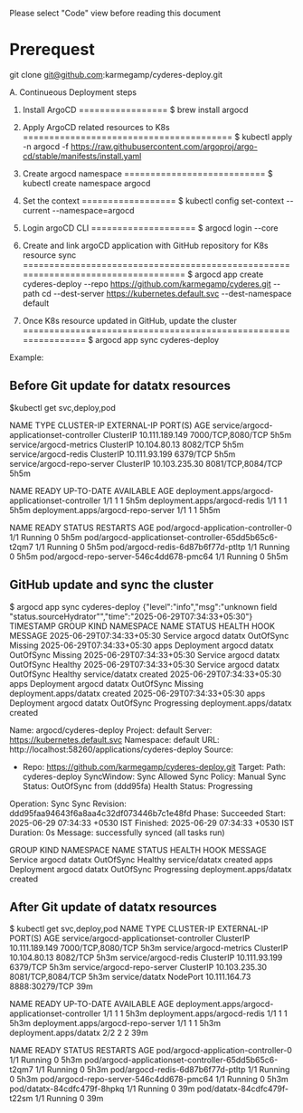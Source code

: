 Please select "Code" view before reading this document

Prerequest
==========
git clone git@github.com:karmegamp/cyderes-deploy.git

A. Continueous Deployment steps

1. Install ArgoCD 
=================
$ brew install argocd

2. Apply ArgoCD related resources to K8s
========================================
$ kubectl apply -n argocd -f https://raw.githubusercontent.com/argoproj/argo-cd/stable/manifests/install.yaml

3. Create argocd namespace
===========================
$ kubectl create namespace argocd

4. Set the context
==================
$ kubectl config set-context --current --namespace=argocd

5. Login argoCD CLI 
====================
$ argocd login --core

6. Create and link argoCD application with GitHub repository for K8s resource sync
==================================================================================
$ argocd app create cyderes-deploy --repo https://github.com/karmegamp/cyderes.git --path cd --dest-server https://kubernetes.default.svc --dest-namespace default

7. Once K8s resource updated in GitHub, update the cluster 
===============================================================
$ argocd app sync cyderes-deploy

Example:


Before Git update for datatx resources
--------------------------------------
$kubectl get svc,deploy,pod

NAME                                       TYPE        CLUSTER-IP       EXTERNAL-IP   PORT(S)             AGE
service/argocd-applicationset-controller   ClusterIP   10.111.189.149   <none>        7000/TCP,8080/TCP   5h5m
service/argocd-metrics                     ClusterIP   10.104.80.13     <none>        8082/TCP            5h5m
service/argocd-redis                       ClusterIP   10.111.93.199    <none>        6379/TCP            5h5m
service/argocd-repo-server                 ClusterIP   10.103.235.30    <none>        8081/TCP,8084/TCP   5h5m

NAME                                               READY   UP-TO-DATE   AVAILABLE   AGE
deployment.apps/argocd-applicationset-controller   1/1     1            1           5h5m
deployment.apps/argocd-redis                       1/1     1            1           5h5m
deployment.apps/argocd-repo-server                 1/1     1            1           5h5m

NAME                                                    READY   STATUS    RESTARTS   AGE
pod/argocd-application-controller-0                     1/1     Running   0          5h5m
pod/argocd-applicationset-controller-65dd5b65c6-t2qm7   1/1     Running   0          5h5m
pod/argocd-redis-6d87b6f77d-ptltp                       1/1     Running   0          5h5m
pod/argocd-repo-server-546c4dd678-pmc64                 1/1     Running   0          5h5m

GitHub update and sync the cluster 
----------------------------------

 $ argocd app sync cyderes-deploy
{"level":"info","msg":"unknown field \"status.sourceHydrator\"","time":"2025-06-29T07:34:33+05:30"}
TIMESTAMP                  GROUP        KIND   NAMESPACE                  NAME    STATUS    HEALTH        HOOK  MESSAGE
2025-06-29T07:34:33+05:30            Service      argocd                datatx  OutOfSync  Missing
2025-06-29T07:34:33+05:30   apps  Deployment      argocd                datatx  OutOfSync  Missing
2025-06-29T07:34:33+05:30            Service      argocd                datatx  OutOfSync  Healthy
2025-06-29T07:34:33+05:30            Service      argocd                datatx  OutOfSync  Healthy              service/datatx created
2025-06-29T07:34:33+05:30   apps  Deployment      argocd                datatx  OutOfSync  Missing              deployment.apps/datatx created
2025-06-29T07:34:33+05:30   apps  Deployment      argocd                datatx  OutOfSync  Progressing              deployment.apps/datatx created

Name:               argocd/cyderes-deploy
Project:            default
Server:             https://kubernetes.default.svc
Namespace:          default
URL:                http://localhost:58260/applications/cyderes-deploy
Source:
- Repo:             https://github.com/karmegamp/cyderes-deploy.git
  Target:
  Path:             cyderes-deploy
SyncWindow:         Sync Allowed
Sync Policy:        Manual
Sync Status:        OutOfSync from  (ddd95fa)
Health Status:      Progressing

Operation:          Sync
Sync Revision:      ddd95faa94643f6a8aa4c32df073446b7c1e48fd
Phase:              Succeeded
Start:              2025-06-29 07:34:33 +0530 IST
Finished:           2025-06-29 07:34:33 +0530 IST
Duration:           0s
Message:            successfully synced (all tasks run)

GROUP  KIND        NAMESPACE  NAME    STATUS     HEALTH       HOOK  MESSAGE
       Service     argocd     datatx  OutOfSync  Healthy            service/datatx created
apps   Deployment  argocd     datatx  OutOfSync  Progressing        deployment.apps/datatx created

After Git update of datatx resources
------------------------------------
$ kubectl get svc,deploy,pod
NAME                                       TYPE        CLUSTER-IP       EXTERNAL-IP   PORT(S)             AGE
service/argocd-applicationset-controller   ClusterIP   10.111.189.149   <none>        7000/TCP,8080/TCP   5h3m
service/argocd-metrics                     ClusterIP   10.104.80.13     <none>        8082/TCP            5h3m
service/argocd-redis                       ClusterIP   10.111.93.199    <none>        6379/TCP            5h3m
service/argocd-repo-server                 ClusterIP   10.103.235.30    <none>        8081/TCP,8084/TCP   5h3m
service/datatx                             NodePort    10.111.164.73    <none>        8888:30279/TCP      39m

NAME                                               READY   UP-TO-DATE   AVAILABLE   AGE
deployment.apps/argocd-applicationset-controller   1/1     1            1           5h3m
deployment.apps/argocd-redis                       1/1     1            1           5h3m
deployment.apps/argocd-repo-server                 1/1     1            1           5h3m
deployment.apps/datatx                             2/2     2            2           39m

NAME                                                    READY   STATUS    RESTARTS   AGE
pod/argocd-application-controller-0                     1/1     Running   0          5h3m
pod/argocd-applicationset-controller-65dd5b65c6-t2qm7   1/1     Running   0          5h3m
pod/argocd-redis-6d87b6f77d-ptltp                       1/1     Running   0          5h3m
pod/argocd-repo-server-546c4dd678-pmc64                 1/1     Running   0          5h3m
pod/datatx-84cdfc479f-8hpkq                             1/1     Running   0          39m
pod/datatx-84cdfc479f-t22sm                             1/1     Running   0          39m


